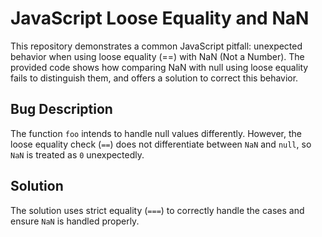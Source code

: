 # JavaScript Loose Equality and NaN

This repository demonstrates a common JavaScript pitfall: unexpected behavior when using loose equality (==) with NaN (Not a Number).  The provided code shows how comparing NaN with null using loose equality fails to distinguish them, and offers a solution to correct this behavior.

## Bug Description

The function `foo` intends to handle null values differently. However, the loose equality check (`==`) does not differentiate between `NaN` and `null`, so `NaN` is treated as `0` unexpectedly. 

## Solution

The solution uses strict equality (`===`) to correctly handle the cases and ensure `NaN` is handled properly.